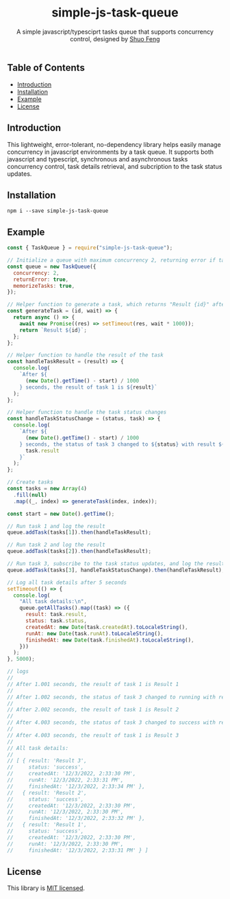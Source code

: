 <h1 align="center">simple-js-task-queue</h1>

<div align="center">
  A simple javascript/typesciprt tasks queue that supports concurrency control, designed by
  <a href="https://linkedin.com/in/shuo-feng-1030/">Shuo Feng</a>
</div>

<br />

## Table of Contents

- [Introduction](#introduction)
- [Installation](#installation)
- [Example](#example)
- [License](#license)

## Introduction

This lightweight, error-tolerant, no-dependency library helps easily manage concurrency in javascript environments by a task queue. It supports both javascript and typescript, synchronous and asynchronous tasks concurrency control, task details retrieval, and subcription to the task status updates.

## Installation

```
npm i --save simple-js-task-queue
```

## Example

```js
const { TaskQueue } = require("simple-js-task-queue");

// Initialize a queue with maximum concurrency 2, returning error if tasks fail, and memorizing task details
const queue = new TaskQueue({
  concurrency: 2,
  returnError: true,
  memorizeTasks: true,
});

// Helper function to generate a task, which returns "Result {id}" after {wait} seconds
const generateTask = (id, wait) => {
  return async () => {
    await new Promise((res) => setTimeout(res, wait * 1000));
    return `Result ${id}`;
  };
};

// Helper function to handle the result of the task
const handleTaskResult = (result) => {
  console.log(
    `After ${
      (new Date().getTime() - start) / 1000
    } seconds, the result of task 1 is ${result}`
  );
};

// Helper function to handle the task status changes
const handleTaskStatusChange = (status, task) => {
  console.log(
    `After ${
      (new Date().getTime() - start) / 1000
    } seconds, the status of task 3 changed to ${status} with result ${
      task.result
    }`
  );
};

// Create tasks
const tasks = new Array(4)
  .fill(null)
  .map((_, index) => generateTask(index, index));

const start = new Date().getTime();

// Run task 1 and log the result
queue.addTask(tasks[1]).then(handleTaskResult);

// Run task 2 and log the result
queue.addTask(tasks[2]).then(handleTaskResult);

// Run task 3, subscribe to the task status updates, and log the result
queue.addTask(tasks[3], handleTaskStatusChange).then(handleTaskResult);

// Log all task details after 5 seconds
setTimeout(() => {
  console.log(
    "All task details:\n",
    queue.getAllTasks().map((task) => ({
      result: task.result,
      status: task.status,
      createdAt: new Date(task.createdAt).toLocaleString(),
      runAt: new Date(task.runAt).toLocaleString(),
      finishedAt: new Date(task.finishedAt).toLocaleString(),
    }))
  );
}, 5000);

// logs
//
// After 1.001 seconds, the result of task 1 is Result 1
//
// After 1.002 seconds, the status of task 3 changed to running with result undefined
//
// After 2.002 seconds, the result of task 1 is Result 2
//
// After 4.003 seconds, the status of task 3 changed to success with result Result 3
//
// After 4.003 seconds, the result of task 1 is Result 3
//
// All task details:
//
// [ { result: 'Result 3',
//     status: 'success',
//     createdAt: '12/3/2022, 2:33:30 PM',
//     runAt: '12/3/2022, 2:33:31 PM',
//     finishedAt: '12/3/2022, 2:33:34 PM' },
//   { result: 'Result 2',
//     status: 'success',
//     createdAt: '12/3/2022, 2:33:30 PM',
//     runAt: '12/3/2022, 2:33:30 PM',
//     finishedAt: '12/3/2022, 2:33:32 PM' },
//   { result: 'Result 1',
//     status: 'success',
//     createdAt: '12/3/2022, 2:33:30 PM',
//     runAt: '12/3/2022, 2:33:30 PM',
//     finishedAt: '12/3/2022, 2:33:31 PM' } ]
```

## License

This library is [MIT licensed](./LICENSE.md).
